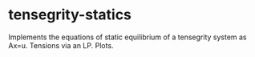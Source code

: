 # tensegrity-statics
Implements the equations of static equilibrium of a tensegrity system as Ax=u.  Tensions via an LP.  Plots.
